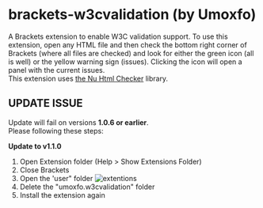 # brackets-w3cvalidation (by Umoxfo)
A Brackets extension to enable W3C validation support. To use this extension, open any HTML file and then check the bottom right corner of Brackets (where all files are checked) and look for either the green icon (all is well) or the yellow warning sign (issues). Clicking the icon will open a panel with the current issues.  
This extension uses [the Nu Html Checker](http://validator.github.io/validator/) library.

## UPDATE ISSUE
Update will fail on versions __1.0.6 or earlier__.  
Please following these steps:

__Update to v1.1.0__
1. Open Extension folder (Help > Show Extensions Folder)
1. Close Brackets
1. Open the 'user" folder
![extentions](https://user-images.githubusercontent.com/5876745/35473761-a3f511fc-0339-11e8-8fe8-d86ae5edb680.PNG)
1. Delete the "umoxfo.w3cvalidation" folder
1. Install the extension again
